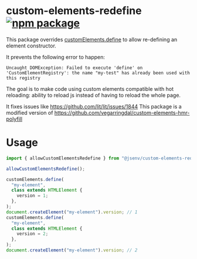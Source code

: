 # custom-elements-redefine [![npm package](https://img.shields.io/npm/v/@jsenv/custom-elements-redefine.svg?logo=npm&label=package)](https://www.npmjs.com/package/@jsenv/custom-elements-redefine)

This package overrides [customElements.define](https://developer.mozilla.org/en-US/docs/Web/API/CustomElementRegistry/define) to allow re-defining an element constructor.

It prevents the following error to happen:

```console
Uncaught DOMException: Failed to execute 'define' on 'CustomElementRegistry': the name "my-test" has already been used with this registry
```

The goal is to make code using custom elements compatible with hot reloading: ability to reload js instead of having to reload the whole page.

It fixes issues like https://github.com/lit/lit/issues/1844
This package is a modified version of https://github.com/vegarringdal/custom-elements-hmr-polyfill

# Usage

```js
import { allowCustomElementsRedefine } from "@jsenv/custom-elements-redefine";

allowCustomElementsRedefine();

customElements.define(
  "my-element",
  class extends HTMLElement {
    version = 1;
  },
);
document.createElement("my-element").version; // 1
customElements.define(
  "my-element",
  class extends HTMLElement {
    version = 2;
  },
);
document.createElement("my-element").version; // 2
```
